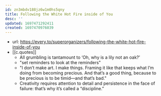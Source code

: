```yaml
---
id: zn3mbdv188jz6w1m0hs5qny
title: Following the White Hot Fire inside of You
desc: ''
updated: 1697471292411
created: 1697470976039
---
```


- url: https://every.to/superorganizers/following-the-white-hot-fire-inside-of-you
- [[c.quotes]]
  - All grumbling is tantamount to ‘Oh, why is a lily not an oak?’
  - "set reminders to look at the reminders"
  - "I don’t make art. I make things. Framing it like that keeps what I’m doing from becoming precious. And that’s a good thing, because to be precious is to be timid—and that’s bad."
  - Creativity requires attention to detail and persistence in the face of failure: that’s why it’s called a “discipline.”